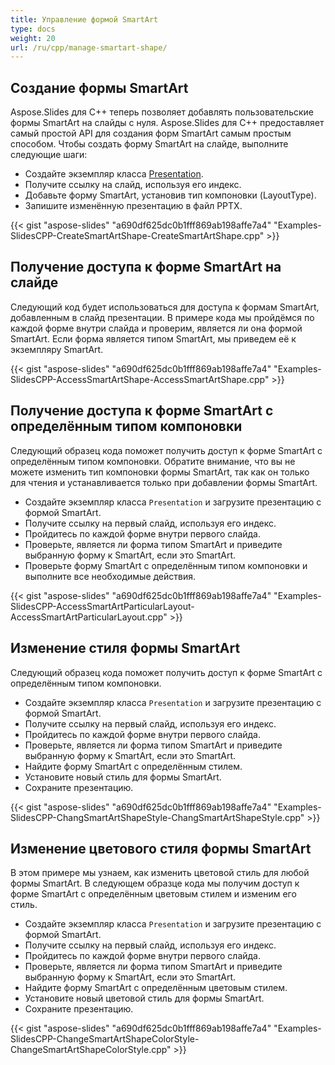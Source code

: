 ```yaml
---
title: Управление формой SmartArt
type: docs
weight: 20
url: /ru/cpp/manage-smartart-shape/
---
```



## **Создание формы SmartArt**
Aspose.Slides для C++ теперь позволяет добавлять пользовательские формы SmartArt на слайды с нуля. Aspose.Slides для C++ предоставляет самый простой API для создания форм SmartArt самым простым способом. Чтобы создать форму SmartArt на слайде, выполните следующие шаги:

- Создайте экземпляр класса [Presentation](https://reference.aspose.com/slides/net/aspose.slides/presentation).
- Получите ссылку на слайд, используя его индекс.
- Добавьте форму SmartArt, установив тип компоновки (LayoutType).
- Запишите изменённую презентацию в файл PPTX.

{{< gist "aspose-slides" "a690df625dc0b1fff869ab198affe7a4" "Examples-SlidesCPP-CreateSmartArtShape-CreateSmartArtShape.cpp" >}}


## **Получение доступа к форме SmartArt на слайде**
Следующий код будет использоваться для доступа к формам SmartArt, добавленным в слайд презентации. В примере кода мы пройдёмся по каждой форме внутри слайда и проверим, является ли она формой SmartArt. Если форма является типом SmartArt, мы приведем её к экземпляру SmartArt.

{{< gist "aspose-slides" "a690df625dc0b1fff869ab198affe7a4" "Examples-SlidesCPP-AccessSmartArtShape-AccessSmartArtShape.cpp" >}}

## **Получение доступа к форме SmartArt с определённым типом компоновки**
Следующий образец кода поможет получить доступ к форме SmartArt с определённым типом компоновки. Обратите внимание, что вы не можете изменить тип компоновки формы SmartArt, так как он только для чтения и устанавливается только при добавлении формы SmartArt.

- Создайте экземпляр класса `Presentation` и загрузите презентацию с формой SmartArt.
- Получите ссылку на первый слайд, используя его индекс.
- Пройдитесь по каждой форме внутри первого слайда.
- Проверьте, является ли форма типом SmartArt и приведите выбранную форму к SmartArt, если это SmartArt.
- Проверьте форму SmartArt с определённым типом компоновки и выполните все необходимые действия.

{{< gist "aspose-slides" "a690df625dc0b1fff869ab198affe7a4" "Examples-SlidesCPP-AccessSmartArtParticularLayout-AccessSmartArtParticularLayout.cpp" >}}


## **Изменение стиля формы SmartArt**
Следующий образец кода поможет получить доступ к форме SmartArt с определённым типом компоновки.

- Создайте экземпляр класса `Presentation` и загрузите презентацию с формой SmartArt.
- Получите ссылку на первый слайд, используя его индекс.
- Пройдитесь по каждой форме внутри первого слайда.
- Проверьте, является ли форма типом SmartArt и приведите выбранную форму к SmartArt, если это SmartArt.
- Найдите форму SmartArt с определённым стилем.
- Установите новый стиль для формы SmartArt.
- Сохраните презентацию.

{{< gist "aspose-slides" "a690df625dc0b1fff869ab198affe7a4" "Examples-SlidesCPP-ChangSmartArtShapeStyle-ChangSmartArtShapeStyle.cpp" >}}


## **Изменение цветового стиля формы SmartArt**
В этом примере мы узнаем, как изменить цветовой стиль для любой формы SmartArt. В следующем образце кода мы получим доступ к форме SmartArt с определённым цветовым стилем и изменим его стиль.

- Создайте экземпляр класса `Presentation` и загрузите презентацию с формой SmartArt.
- Получите ссылку на первый слайд, используя его индекс.
- Пройдитесь по каждой форме внутри первого слайда.
- Проверьте, является ли форма типом SmartArt и приведите выбранную форму к SmartArt, если это SmartArt.
- Найдите форму SmartArt с определённым цветовым стилем.
- Установите новый цветовой стиль для формы SmartArt.
- Сохраните презентацию.

{{< gist "aspose-slides" "a690df625dc0b1fff869ab198affe7a4" "Examples-SlidesCPP-ChangeSmartArtShapeColorStyle-ChangeSmartArtShapeColorStyle.cpp" >}}